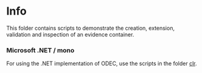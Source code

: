 Info
====

This folder contains scripts to demonstrate the creation, extension,
validation and inspection of an evidence container.

### Microsoft .NET / mono

For using the .NET implementation of ODEC, use the scripts in the folder [clr](clr).